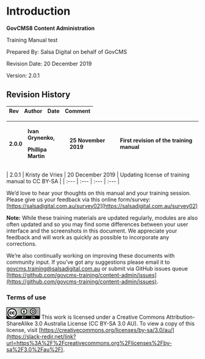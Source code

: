 # Introduction



**GovCMS8 Content Administration**

Training Manual test

Prepared By: Salsa Digital on behalf of GovCMS

Revision Date: 20 December 2019

Version: 2.0.1

## Revision History

| Rev | Author | Date | Comment |
| :--- | :--- | :--- | :--- |


<table>
  <thead>
    <tr>
      <th style="text-align:left">2.0.0</th>
      <th style="text-align:left">
        <p>Ivan Grynenko,</p>
        <p>Phillipa Martin</p>
      </th>
      <th style="text-align:left">25 November 2019</th>
      <th style="text-align:left">First revision of the training manual</th>
    </tr>
  </thead>
  <tbody></tbody>
</table>| 2.0.1 | Kristy de Vries | 20 December 2019 | Updating license of training manual to CC BY-SA |
| :--- | :--- | :--- | :--- |


We’d love to hear your thoughts on this manual and your training session. Please give us your feedback via this online form/survey: [https://salsadigital.com.au/survey02](https://salsadigital.com.au/survey02)

**Note:** While these training materials are updated regularly, modules are also often updated and so you may find some differences between your user interface and the screenshots in this document. We appreciate your feedback and will work as quickly as possible to incorporate any corrections.

We’re also continually working on improving these documents with community input. If you’ve got any suggestions please email it to [govcms.training@salsadigital.com.au](mailto:govcms.training@salsadigital.com.au) or submit via GitHub issues queue [https://github.com/govcms-training/content-admin/issues](https://github.com/govcms-training/content-admin/issues).

### Terms of use

![](.gitbook/assets/2%20%281%29.png) This work is licensed under a Creative Commons Attribution-ShareAlike 3.0 Australia License \(CC BY-SA 3.0 AU\). To view a copy of this license, visit [https://creativecommons.org/licenses/by-sa/3.0/au/](https://slack-redir.net/link?url=https%3A%2F%2Fcreativecommons.org%2Flicenses%2Fby-sa%2F3.0%2Fau%2F).

